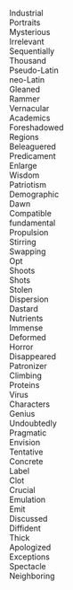 Industrial  
Portraits  
Mysterious  
Irrelevant  
Sequentially  
Thousand  
Pseudo-Latin  
neo-Latin  
Gleaned  
Rammer  
Vernacular  
Academics  
Foreshadowed  
Regions  
Beleaguered  
Predicament  
Enlarge  
Wisdom  
Patriotism  
Demographic  
Dawn  
Compatible  
fundamental  
Propulsion  
Stirring  
Swapping  
Opt  
Shoots  
Shots  
Stolen  
Dispersion  
Dastard  
Nutrients  
Immense  
Deformed  
Horror  
Disappeared  
Patronizer  
Climbing  
Proteins  
Virus  
Characters  
Genius  
Undoubtedly  
Pragmatic  
Envision  
Tentative  
Concrete  
Label  
Clot  
Crucial  
Emulation  
Emit  
Discussed  
Diffident  
Thick  
Apologized  
Exceptions  
Spectacle  
Neighboring  


